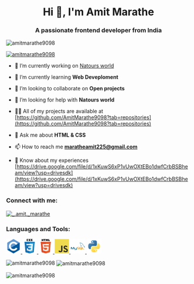 <h1 align="center">Hi 👋, I'm Amit Marathe</h1>
<h3 align="center">A passionate frontend developer from India</h3>

<p align="left"> <img src="https://komarev.com/ghpvc/?username=amitmarathe9098&label=Profile%20views&color=0e75b6&style=flat" alt="amitmarathe9098" /> </p>

<p align="left"> <a href="https://github.com/ryo-ma/github-profile-trophy"><img src="https://github-profile-trophy.vercel.app/?username=amitmarathe9098" alt="amitmarathe9098" /></a> </p>

- 🔭 I’m currently working on [Natours world](https://natours-world.herokuapp.com/#)

- 🌱 I’m currently learning **Web Deveploment**

- 👯 I’m looking to collaborate on **Open projects**

- 🤝 I’m looking for help with **Natours world**

- 👨‍💻 All of my projects are available at [https://github.com/AmitMarathe9098?tab=repositories](https://github.com/AmitMarathe9098?tab=repositories)

- 💬 Ask me about **HTML & CSS**

- 📫 How to reach me **maratheamit225@gmail.com**

- 📄 Know about my experiences [https://drive.google.com/file/d/1xKuwS6xP1vUwOXtEBo1dwfCrbBSBheam/view?usp=drivesdk](https://drive.google.com/file/d/1xKuwS6xP1vUwOXtEBo1dwfCrbBSBheam/view?usp=drivesdk)

<h3 align="left">Connect with me:</h3>
<p align="left">
<a href="https://instagram.com/_.amit._marathe" target="blank"><img align="center" src="https://raw.githubusercontent.com/rahuldkjain/github-profile-readme-generator/master/src/images/icons/Social/instagram.svg" alt="_.amit._marathe" height="30" width="40" /></a>
</p>

<h3 align="left">Languages and Tools:</h3>
<p align="left"> <a href="https://www.cprogramming.com/" target="_blank" rel="noreferrer"> <img src="https://raw.githubusercontent.com/devicons/devicon/master/icons/c/c-original.svg" alt="c" width="40" height="40"/> </a> <a href="https://www.w3schools.com/css/" target="_blank" rel="noreferrer"> <img src="https://raw.githubusercontent.com/devicons/devicon/master/icons/css3/css3-original-wordmark.svg" alt="css3" width="40" height="40"/> </a> <a href="https://www.w3.org/html/" target="_blank" rel="noreferrer"> <img src="https://raw.githubusercontent.com/devicons/devicon/master/icons/html5/html5-original-wordmark.svg" alt="html5" width="40" height="40"/> </a> <a href="https://developer.mozilla.org/en-US/docs/Web/JavaScript" target="_blank" rel="noreferrer"> <img src="https://raw.githubusercontent.com/devicons/devicon/master/icons/javascript/javascript-original.svg" alt="javascript" width="40" height="40"/> </a> <a href="https://www.mysql.com/" target="_blank" rel="noreferrer"> <img src="https://raw.githubusercontent.com/devicons/devicon/master/icons/mysql/mysql-original-wordmark.svg" alt="mysql" width="40" height="40"/> </a> <a href="https://www.python.org" target="_blank" rel="noreferrer"> <img src="https://raw.githubusercontent.com/devicons/devicon/master/icons/python/python-original.svg" alt="python" width="40" height="40"/> </a> </p>

<p><img align="left" src="https://github-readme-stats.vercel.app/api/top-langs?username=amitmarathe9098&show_icons=true&locale=en&layout=compact" alt="amitmarathe9098" /></p>

<p>&nbsp;<img align="center" src="https://github-readme-stats.vercel.app/api?username=amitmarathe9098&show_icons=true&locale=en" alt="amitmarathe9098" /></p>

<p><img align="center" src="https://github-readme-streak-stats.herokuapp.com/?user=amitmarathe9098&" alt="amitmarathe9098" /></p>
